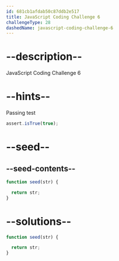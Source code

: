```yaml
---
id: 681cb1afdab50c87ddb2e517
title: JavaScript Coding Challenge 6
challengeType: 28
dashedName: javascript-coding-challenge-6
---
```


# --description--

JavaScript Coding Challenge 6

# --hints--

Passing test

```js
assert.isTrue(true);
```

# --seed--

## --seed-contents--

```js
function seed(str) {

  return str;
}
```

# --solutions--

```js
function seed(str) {

  return str;
}
```
